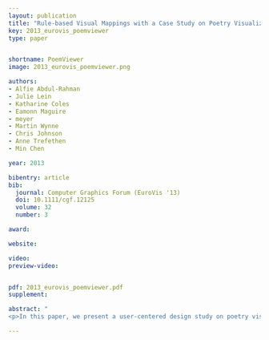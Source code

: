```yaml
---
layout: publication
title: "Rule-based Visual Mappings with a Case Study on Poetry Visualization"
key: 2013_eurovis_poemviewer
type: paper


shortname: PoemViewer
image: 2013_eurovis_poemviewer.png

authors: 
- Alfie Abdul-Rahman
- Julie Lein
- Katharine Coles
- Eamonn Maguire
- meyer
- Martin Wynne
- Chris Johnson
- Anne Trefethen
- Min Chen

year: 2013

bibentry: article
bib:
  journal: Computer Graphics Forum (EuroVis '13)
  doi: 10.1111/cgf.12125
  volume: 32
  number: 3

award: 

website: 

video: 
preview-video: 


pdf: 2013_eurovis_poemviewer.pdf
supplement:

abstract: "
<p>In this paper, we present a user-centered design study on poetry visualization. We develop a rule-based solution to address the conflicting needs for maintaining the flexibility of visualizing a large set of poetic variables and for reducing the tedium and cognitive load in interacting with the visual mapping control panel. We adopt Munzner’s nested design model to maintain high-level interactions with the end users in a closed loop. In addition, we examine three design options for alleviating the difficulty in visualizing poems latitudinally. We present several example uses of poetry visualization in scholarly research on poetry.</p>"

---
```




